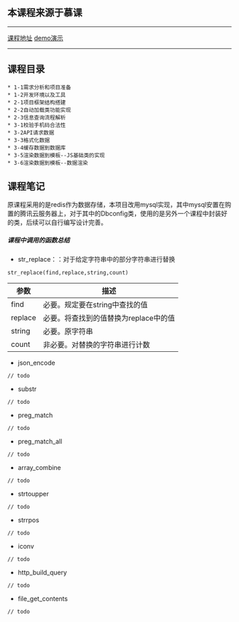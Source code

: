 ## 本课程来源于慕课
-----------
[课程地址](https://www.imooc.com/learn/604 "课程地址")
[demo演示](http://www.dengxitong.com/PhoneAttribution/ "demo演示")

-----------

## 课程目录
    * 1-1需求分析和项目准备
    * 1-2开发环境以及工具
    * 2-1项目框架结构搭建
    * 2-2自动加载类功能实现
    * 2-3信息查询流程解析
    * 3-1校验手机码合法性
    * 3-2API请求数据
    * 3-3格式化数据
    * 3-4缓存数据到数据库
    * 3-5渲染数据到模板--JS基础类的实现
    * 3-6渲染数据到模板--数据渲染
 ## 课程笔记
 

原课程采用的是redis作为数据存储，本项目改用mysql实现，其中mysql安置在购置的腾讯云服务器上，对于其中的Dbconfig类，使用的是另外一个课程中封装好的类，后续可以自行编写设计完善。

        
 #####  课程中调用的函数总结

*  str_replace：：对于给定字符串中的部分字符串进行替换
```
str_replace(find,replace,string,count)
```
| 参数 | 描述 |
| --- | --- |
| find | 必要。规定要在string中查找的值 |
| replace | 必要。将查找到的值替换为replace中的值 |
| string | 必要。原字符串 |
| count | 非必要。对替换的字符串进行计数 
*  json_encode
```
// todo
```
*  substr
```
// todo
```
*  preg_match
```
// todo
```
*  preg_match_all
```
// todo
```
*  array_combine
```
// todo
```
*  strtoupper
```
// todo
```
*  strrpos
```
// todo
```
*  iconv
```
// todo
```
*  http_build_query
```
// todo
```
*  file_get_contents
```
// todo
```



    

